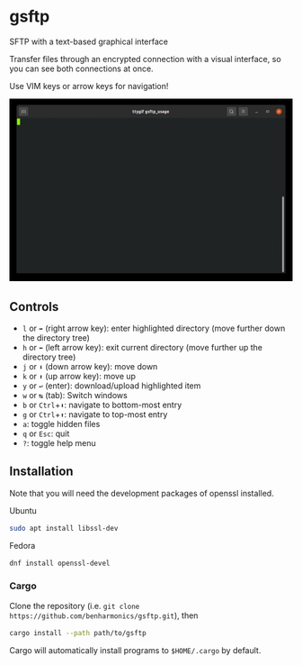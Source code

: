 # gsftp
SFTP with a text-based graphical interface

Transfer files through an encrypted connection with a visual interface, so you can see both connections at once.

Use VIM keys or arrow keys for navigation!

![usage](images/tty.gif)

## Controls

- `l` or `➡` (right arrow key): enter highlighted directory (move further down the directory tree)
- `h` or `⬅` (left arrow key): exit current directory (move further up the directory tree)
- `j` or `⬇` (down arrow key): move down
- `k` or `⬆` (up arrow key): move up
- `y` or `↩` (enter): download/upload highlighted item
- `w` or `↹` (tab): Switch windows
- `b` or `Ctrl`+`⬇`: navigate to bottom-most entry
- `g` or `Ctrl`+`⬆`: navigate to top-most entry
- `a`: toggle hidden files
- `q` or `Esc`: quit
- `?`: toggle help menu

## Installation
Note that you will need the development packages of openssl installed.

Ubuntu
```bash
sudo apt install libssl-dev
```
Fedora
```bash
dnf install openssl-devel
```

### Cargo

Clone the repository (i.e. `git clone https://github.com/benharmonics/gsftp.git`), then
```bash
cargo install --path path/to/gsftp
```
Cargo will automatically install programs to `$HOME/.cargo` by default.
